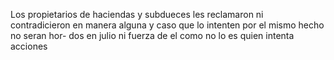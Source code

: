 Los propietarios de haciendas y subdueces les reclamaron ni contradicieron en manera alguna y caso que lo intenten por el mismo hecho no seran hor- dos en julio ni fuerza de el como no lo es quien intenta acciones